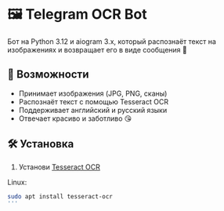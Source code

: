 # 🖼️ Telegram OCR Bot

Бот на Python 3.12 и aiogram 3.x, который распознаёт текст на изображениях и возвращает его в виде сообщения 📝

## 🚀 Возможности

- Принимает изображения (JPG, PNG, сканы)
- Распознаёт текст с помощью Tesseract OCR
- Поддерживает английский и русский языки
- Отвечает красиво и заботливо 😘

## 🛠️ Установка

1. Установи [Tesseract OCR](https://github.com/tesseract-ocr/tesseract)

Linux:
```bash
sudo apt install tesseract-ocr
'''
